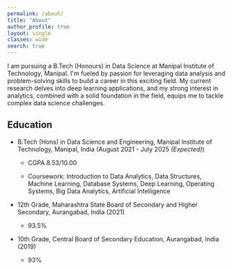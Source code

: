 ```yaml
---
permalink: /about/
title: "About"
author_profile: true
layout: single
classes: wide
search: true
---
```


I am pursuing a B.Tech (Honours) in Data Science at Manipal Institute of Technology, Manipal. I'm fueled by passion for leveraging data analysis and problem-solving skills to build a career in this exciting field. My current research delves into deep learning applications, and my strong interest in analytics, combined with a solid foundation in the field, equips me to tackle complex data science challenges.


## Education

- B.Tech (Hons) in Data Science and Engineering, Manipal Institute of Technology, Manipal, India (August 2021 - July 2025 *(Expected)*)

  - CGPA 8.53/10.00

  - Coursework: Introduction to Data Analytics, Data Structures, Machine Learning, Database Systems, Deep Learning, Operating Systems, Big Data Analytics, Artificial Intelligence 

- 12th Grade, Maharashtra State Board of Secondary and Higher Secondary, Aurangabad, India (2021)

  - 93.5%

- 10th Grade, Central Board of Secondary Education, Aurangabad, India (2019)

  - 93%
